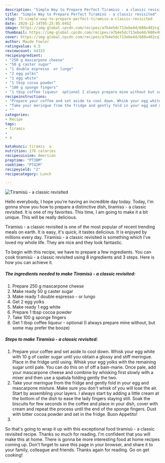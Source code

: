 ```yaml
---
description: "Simple Way to Prepare Perfect Tiramisù - a classic revisited"
title: "Simple Way to Prepare Perfect Tiramisù - a classic revisited"
slug: 73-simple-way-to-prepare-perfect-tiramisu-a-classic-revisited
date: 2020-12-14T05:25:05.645Z
image: https://img-global.cpcdn.com/recipes/a7b4e5dc713ebe4d/680x482cq70/tiramisu-a-classic-revisited-recipe-main-photo.jpg
thumbnail: https://img-global.cpcdn.com/recipes/a7b4e5dc713ebe4d/680x482cq70/tiramisu-a-classic-revisited-recipe-main-photo.jpg
cover: https://img-global.cpcdn.com/recipes/a7b4e5dc713ebe4d/680x482cq70/tiramisu-a-classic-revisited-recipe-main-photo.jpg
author: Maude Fowler
ratingvalue: 4.5
reviewcount: 44333
recipeingredient:
- "250 g mascarpone cheese"
- "50 g caster sugar"
- "1 double espresso  or lungo"
- "2 egg yolks"
- "1 egg white"
- "1 tbsp cocoa powder"
- "100 g sponge fingers"
- "1 tbsp coffee liqueur  optional I always prepare mine without but some may prefer the booze"
recipeinstructions:
- "Prepare your coffee and set aside to cool down. Whisk your egg white with 10 g of caster sugar until you obtain a glossy and stiff meringue. Place in the fridge until using. Whisk your egg yolks with the remaining sugar until pale. You can do this on of off a bain-marie. Once pale, add your mascarpone cheese and combine by whisking first slowly with a mixer and then use a spatula folding gently the two."
- "Take your meringue from the fridge and gently fold in your egg and mascarpone mixture. Make sure you don&#39;t whisk of you will lose the air. Start by assembling your layers. I always start by adding a little cream at the bottom of the dish to ease the lady fingers staying still. Soak the biscuits for few seconds in the coffee and place in your dish, cover with cream and repeat the process until the end of the sponge fingers. Dust with bitter cocoa powder and set in the fridge. Buon Appetito!"
- ""
categories:
- Recipe
tags:
- tiramis
- 
- a

katakunci: tiramis  a 
nutrition: 176 calories
recipecuisine: American
preptime: "PT38M"
cooktime: "PT42M"
recipeyield: "2"
recipecategory: Lunch

---
```



![Tiramisù - a classic revisited](https://img-global.cpcdn.com/recipes/a7b4e5dc713ebe4d/680x482cq70/tiramisu-a-classic-revisited-recipe-main-photo.jpg)

Hello everybody, I hope you're having an incredible day today. Today, I'm gonna show you how to prepare a distinctive dish, tiramisù - a classic revisited. It is one of my favorites. This time, I am going to make it a bit unique. This will be really delicious.

Tiramisù - a classic revisited is one of the most popular of recent trending meals on earth. It is easy, it's quick, it tastes delicious. It is enjoyed by millions every day. Tiramisù - a classic revisited is something which I've loved my whole life. They are nice and they look fantastic.




To begin with this recipe, we have to prepare a few ingredients. You can cook tiramisù - a classic revisited using 8 ingredients and 3 steps. Here is how you can achieve it.

<!--inarticleads1-->

##### The ingredients needed to make Tiramisù - a classic revisited:

1. Prepare 250 g mascarpone cheese
1. Make ready 50 g caster sugar
1. Make ready 1 double espresso - or lungo
1. Get 2 egg yolks
1. Make ready 1 egg white
1. Prepare 1 tbsp cocoa powder
1. Take 100 g sponge fingers
1. Get 1 tbsp coffee liqueur - optional (I always prepare mine without, but some may prefer the booze)




<!--inarticleads2-->

##### Steps to make Tiramisù - a classic revisited:

1. Prepare your coffee and set aside to cool down. Whisk your egg white with 10 g of caster sugar until you obtain a glossy and stiff meringue. Place in the fridge until using. Whisk your egg yolks with the remaining sugar until pale. You can do this on of off a bain-marie. Once pale, add your mascarpone cheese and combine by whisking first slowly with a mixer and then use a spatula folding gently the two.
1. Take your meringue from the fridge and gently fold in your egg and mascarpone mixture. Make sure you don&#39;t whisk of you will lose the air. Start by assembling your layers. I always start by adding a little cream at the bottom of the dish to ease the lady fingers staying still. Soak the biscuits for few seconds in the coffee and place in your dish, cover with cream and repeat the process until the end of the sponge fingers. Dust with bitter cocoa powder and set in the fridge. Buon Appetito!
1. 




So that's going to wrap it up with this exceptional food tiramisù - a classic revisited recipe. Thanks so much for reading. I'm confident that you will make this at home. There is gonna be more interesting food at home recipes coming up. Don't forget to save this page in your browser, and share it to your family, colleague and friends. Thanks again for reading. Go on get cooking!
